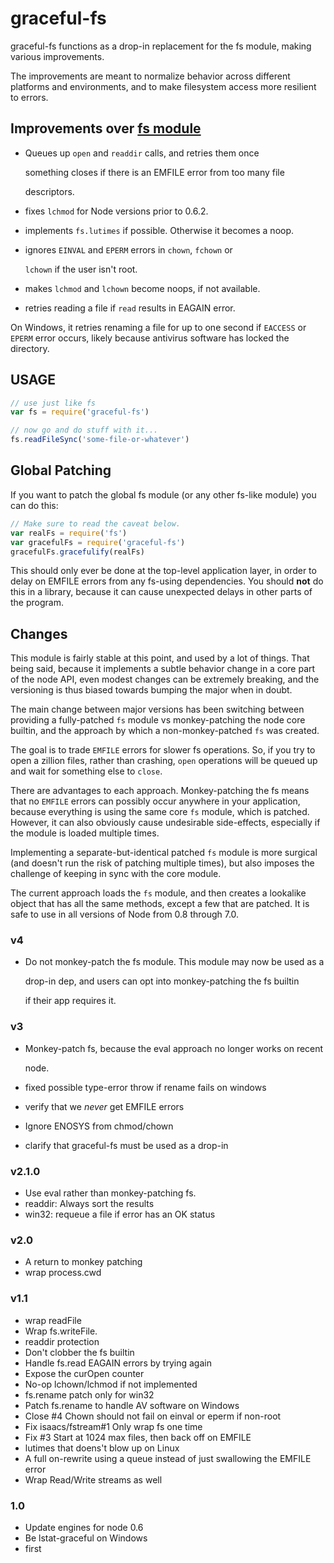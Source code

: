 # graceful-fs

graceful-fs functions as a drop-in replacement for the fs module, making various improvements.

The improvements are meant to normalize behavior across different platforms and environments, and to make filesystem access more resilient to errors.

## Improvements over [fs module](https://nodejs.org/api/fs.html)

* Queues up `open` and `readdir` calls, and retries them once

  something closes if there is an EMFILE error from too many file

  descriptors.

* fixes `lchmod` for Node versions prior to 0.6.2.
* implements `fs.lutimes` if possible. Otherwise it becomes a noop.
* ignores `EINVAL` and `EPERM` errors in `chown`, `fchown` or

  `lchown` if the user isn't root.

* makes `lchmod` and `lchown` become noops, if not available.
* retries reading a file if `read` results in EAGAIN error.

On Windows, it retries renaming a file for up to one second if `EACCESS` or `EPERM` error occurs, likely because antivirus software has locked the directory.

## USAGE

```javascript
// use just like fs
var fs = require('graceful-fs')

// now go and do stuff with it...
fs.readFileSync('some-file-or-whatever')
```

## Global Patching

If you want to patch the global fs module \(or any other fs-like module\) you can do this:

```javascript
// Make sure to read the caveat below.
var realFs = require('fs')
var gracefulFs = require('graceful-fs')
gracefulFs.gracefulify(realFs)
```

This should only ever be done at the top-level application layer, in order to delay on EMFILE errors from any fs-using dependencies. You should **not** do this in a library, because it can cause unexpected delays in other parts of the program.

## Changes

This module is fairly stable at this point, and used by a lot of things. That being said, because it implements a subtle behavior change in a core part of the node API, even modest changes can be extremely breaking, and the versioning is thus biased towards bumping the major when in doubt.

The main change between major versions has been switching between providing a fully-patched `fs` module vs monkey-patching the node core builtin, and the approach by which a non-monkey-patched `fs` was created.

The goal is to trade `EMFILE` errors for slower fs operations. So, if you try to open a zillion files, rather than crashing, `open` operations will be queued up and wait for something else to `close`.

There are advantages to each approach. Monkey-patching the fs means that no `EMFILE` errors can possibly occur anywhere in your application, because everything is using the same core `fs` module, which is patched. However, it can also obviously cause undesirable side-effects, especially if the module is loaded multiple times.

Implementing a separate-but-identical patched `fs` module is more surgical \(and doesn't run the risk of patching multiple times\), but also imposes the challenge of keeping in sync with the core module.

The current approach loads the `fs` module, and then creates a lookalike object that has all the same methods, except a few that are patched. It is safe to use in all versions of Node from 0.8 through 7.0.

### v4

* Do not monkey-patch the fs module.  This module may now be used as a

  drop-in dep, and users can opt into monkey-patching the fs builtin

  if their app requires it.

### v3

* Monkey-patch fs, because the eval approach no longer works on recent

  node.

* fixed possible type-error throw if rename fails on windows
* verify that we _never_ get EMFILE errors
* Ignore ENOSYS from chmod/chown
* clarify that graceful-fs must be used as a drop-in

### v2.1.0

* Use eval rather than monkey-patching fs.
* readdir: Always sort the results
* win32: requeue a file if error has an OK status

### v2.0

* A return to monkey patching
* wrap process.cwd

### v1.1

* wrap readFile
* Wrap fs.writeFile.
* readdir protection
* Don't clobber the fs builtin
* Handle fs.read EAGAIN errors by trying again
* Expose the curOpen counter
* No-op lchown/lchmod if not implemented
* fs.rename patch only for win32
* Patch fs.rename to handle AV software on Windows
* Close \#4 Chown should not fail on einval or eperm if non-root
* Fix isaacs/fstream\#1 Only wrap fs one time
* Fix \#3 Start at 1024 max files, then back off on EMFILE
* lutimes that doens't blow up on Linux
* A full on-rewrite using a queue instead of just swallowing the EMFILE error
* Wrap Read/Write streams as well

### 1.0

* Update engines for node 0.6
* Be lstat-graceful on Windows
* first

